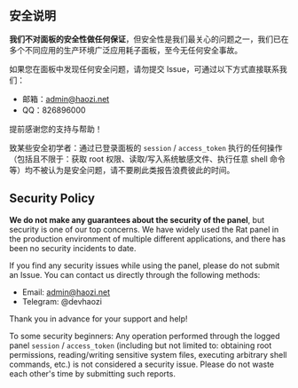 ## 安全说明

**我们不对面板的安全性做任何保证**，但安全性是我们最关心的问题之一，我们已在多个不同应用的生产环境广泛应用耗子面板，至今无任何安全事故。

如果您在面板中发现任何安全问题，请勿提交 Issue，可通过以下方式直接联系我们：

- 邮箱：[admin@haozi.net](mailto:admin@haozi.net)
- QQ：826896000

提前感谢您的支持与帮助！

致某些安全初学者：通过已登录面板的 `session` / `access_token` 执行的任何操作（包括且不限于：获取 root 权限、读取/写入系统敏感文件、执行任意 shell 命令等）均不被认为是安全问题，请不要刷此类报告浪费彼此的时间。

## Security Policy

**We do not make any guarantees about the security of the panel**, but security is one of our top concerns. We have widely used the Rat panel in the production environment of multiple different applications, and there has been no security incidents to date.

If you find any security issues while using the panel, please do not submit an Issue. You can contact us directly through the following methods:

- Email: [admin@haozi.net](mailto:admin@haozi.net)
- Telegram: @devhaozi

Thank you in advance for your support and help!

To some security beginners: Any operation performed through the logged panel `session` / `access_token` (including but not limited to: obtaining root permissions, reading/writing sensitive system files, executing arbitrary shell commands, etc.) is not considered a security issue. Please do not waste each other's time by submitting such reports.
